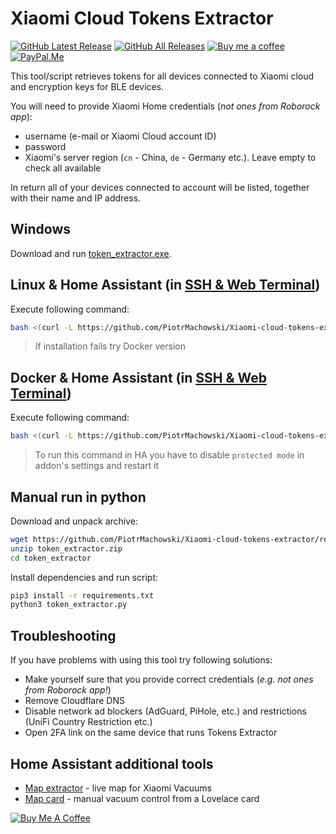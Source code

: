 # Xiaomi Cloud Tokens Extractor
[![GitHub Latest Release][releases_shield]][latest_release]
[![GitHub All Releases][downloads_total_shield]][releases]
[![Buy me a coffee][buy_me_a_coffee_shield]][buy_me_a_coffee]
[![PayPal.Me][paypal_me_shield]][paypal_me]

[latest_release]: https://github.com/PiotrMachowski/Xiaomi-cloud-tokens-extractor/releases/latest
[releases_shield]: https://img.shields.io/github/release/PiotrMachowski/Xiaomi-cloud-tokens-extractor.svg?style=popout

[releases]: https://github.com/PiotrMachowski/Xiaomi-cloud-tokens-extractor/releases
[downloads_total_shield]: https://img.shields.io/github/downloads/PiotrMachowski/Xiaomi-cloud-tokens-extractor/total

[buy_me_a_coffee_shield]: https://img.shields.io/static/v1.svg?label=%20&message=Buy%20me%20a%20coffee&color=6f4e37&logo=buy%20me%20a%20coffee&logoColor=white
[buy_me_a_coffee]: https://www.buymeacoffee.com/PiotrMachowski

[paypal_me_shield]: https://img.shields.io/static/v1.svg?label=%20&message=PayPal.Me&logo=paypal
[paypal_me]: https://paypal.me/PiMachowski

This tool/script retrieves tokens for all devices connected to Xiaomi cloud and encryption keys for BLE devices.

You will need to provide Xiaomi Home credentials (_not ones from Roborock app_):
- username (e-mail or Xiaomi Cloud account ID)
- password
- Xiaomi's server region (`cn` - China, `de` - Germany etc.). Leave empty to check all available

In return all of your devices connected to account will be listed, together with their name and IP address.

## Windows
Download and run [token_extractor.exe](https://github.com/PiotrMachowski/Xiaomi-cloud-tokens-extractor/releases/latest/download/token_extractor.exe).

## Linux & Home Assistant (in [SSH & Web Terminal](https://github.com/hassio-addons/addon-ssh))

Execute following command:
```bash
bash <(curl -L https://github.com/PiotrMachowski/Xiaomi-cloud-tokens-extractor/raw/master/run.sh)
```

> If installation fails try Docker version

## Docker & Home Assistant (in [SSH & Web Terminal](https://github.com/hassio-addons/addon-ssh))

Execute following command:
```bash
bash <(curl -L https://github.com/PiotrMachowski/Xiaomi-cloud-tokens-extractor/raw/master/run_docker.sh)
```

> To run this command in HA you have to disable `protected mode` in addon's settings and restart it

## Manual run in python

Download and unpack archive:
```bash
wget https://github.com/PiotrMachowski/Xiaomi-cloud-tokens-extractor/releases/latest/download/token_extractor.zip
unzip token_extractor.zip
cd token_extractor
```

Install dependencies and run script:
```bash
pip3 install -r requirements.txt
python3 token_extractor.py
```

## Troubleshooting

If you have problems with using this tool try following solutions:
- Make yourself sure that you provide correct credentials (_e.g. not ones from Roborock app!_)
- Remove Cloudflare DNS
- Disable network ad blockers (AdGuard, PiHole, etc.) and restrictions (UniFi Country Restriction etc.)
- Open 2FA link on the same device that runs Tokens Extractor

## Home Assistant additional tools

* [Map extractor](https://github.com/PiotrMachowski/Home-Assistant-custom-components-Xiaomi-Cloud-Map-Extractor) - live map for Xiaomi Vacuums
* [Map card](https://github.com/PiotrMachowski/lovelace-xiaomi-vacuum-map-card) - manual vacuum control from a Lovelace card

<a href="https://www.buymeacoffee.com/PiotrMachowski" target="_blank"><img src="https://bmc-cdn.nyc3.digitaloceanspaces.com/BMC-button-images/custom_images/orange_img.png" alt="Buy Me A Coffee" style="height: auto !important;width: auto !important;" ></a>
